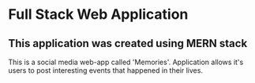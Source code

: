 # Full Stack Web Application

## This application was created using MERN stack

This is a social media web-app called 'Memories'. Application allows it's users to post interesting events that happened in their lives. 